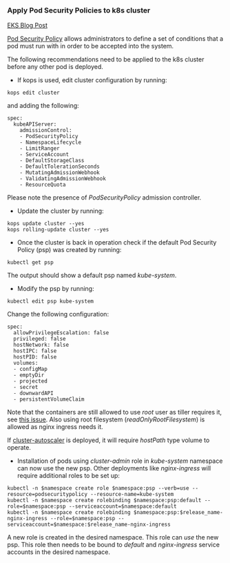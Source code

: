 ### Apply Pod Security Policies to k8s cluster

[EKS Blog Post](https://aws.amazon.com/blogs/opensource/using-pod-security-policies-amazon-eks-clusters)

[Pod Security Policy](https://kubernetes.io/docs/concepts/policy/pod-security-policy) allows administrators to define a set of conditions that a pod must run with in order to be accepted into the system.

The following recommendations need to be applied to the k8s cluster before any other pod is deployed.

* If kops is used, edit cluster configuration by running:
```
kops edit cluster
```
and adding the following:
```
spec:
  kubeAPIServer:
    admissionControl:
    - PodSecurityPolicy
    - NamespaceLifecycle
    - LimitRanger
    - ServiceAccount
    - DefaultStorageClass
    - DefaultTolerationSeconds
    - MutatingAdmissionWebhook
    - ValidatingAdmissionWebhook
    - ResourceQuota
```
Please note the presence of _PodSecurityPolicy_ admission controller.

* Update the cluster by running:
```
kops update cluster --yes
kops rolling-update cluster --yes
```

* Once the cluster is back in operation check if the default Pod Security Policy (psp) was created by running:
```
kubectl get psp
```
The output should show a default psp named _kube-system_.

* Modify the psp by running:
```
kubectl edit psp kube-system
```
Change the following configuration:
```
spec:
  allowPrivilegeEscalation: false
  privileged: false
  hostNetwork: false
  hostIPC: false
  hostPID: false
  volumes:
  - configMap
  - emptyDir
  - projected
  - secret
  - downwardAPI
  - persistentVolumeClaim
```
Note that the containers are still allowed to use _root_ user as tiller requires it, see [this issue](https://github.com/kubernetes/helm/issues/3992). Also using root filesystem (_readOnlyRootFilesystem_) is allowed as nginx ingress needs it.

If [cluster-autoscaler](https://github.com/kubernetes/kops/tree/master/addons/cluster-autoscaler) is deployed, it will require _hostPath_ type volume to operate.

* Installation of pods using _cluster-admin_ role in _kube-system_ namespace can now use the new psp. Other deployments like _nginx-ingress_ will require additional roles to be set up:
```
kubectl -n $namespace create role $namespace:psp --verb=use --resource=podsecuritypolicy --resource-name=kube-system
kubectl -n $namespace create rolebinding $namespace:psp:default --role=$namespace:psp --serviceaccount=$namespace:default
kubectl -n $namespace create rolebinding $namespace:psp:$release_name-nginx-ingress --role=$namespace:psp --serviceaccount=$namespace:$release_name-nginx-ingress
```
A new role is created in the desired namespace. This role can _use_ the new psp. This role then needs to be bound to _default_ and _nginx-ingress_ service accounts in the desired namespace.
